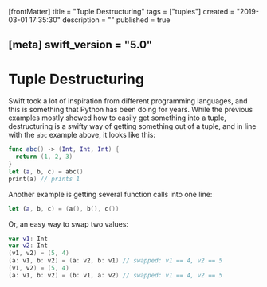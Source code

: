 [frontMatter]
title = "Tuple Destructuring"
tags = ["tuples"]
created = "2019-03-01 17:35:30"
description = ""
published = true

[meta]
swift_version = "5.0"
---

# Tuple Destructuring

Swift took a lot of inspiration from different programming languages,
and this is something that Python has been doing for years. While the
previous examples mostly showed how to easily get something into a
tuple, destructuring is a swifty way of getting something out of a
tuple, and in line with the `abc` example above, it looks like this:

``` Swift
func abc() -> (Int, Int, Int) {
  return (1, 2, 3)
}
let (a, b, c) = abc()
print(a) // prints 1
```

Another example is getting several function calls into one line:

``` Swift
let (a, b, c) = (a(), b(), c())
```

Or, an easy way to swap two values:

``` Swift
var v1: Int
var v2: Int
(v1, v2) = (5, 4)
(a: v1, b: v2) = (a: v2, b: v1) // swapped: v1 == 4, v2 == 5
(v1, v2) = (5, 4)
(a: v1, b: v2) = (b: v1, a: v2) // swapped: v1 == 4, v2 == 5
```

